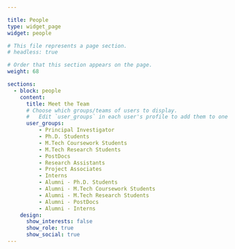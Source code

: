 ```yaml
---

title: People
type: widget_page
widget: people

# This file represents a page section.
# headless: true

# Order that this section appears on the page.
weight: 68

sections:
  - block: people
    content:
      title: Meet the Team
      # Choose which groups/teams of users to display.
      #   Edit `user_groups` in each user's profile to add them to one or more of these groups.
      user_groups:
          - Principal Investigator
          - Ph.D. Students
          - M.Tech Coursework Students
          - M.Tech Research Students
          - PostDocs
          - Research Assistants
          - Project Associates
          - Interns
          - Alumni - Ph.D. Students
          - Alumni - M.Tech Coursework Students
          - Alumni - M.Tech Research Students
          - Alumni - PostDocs
          - Alumni - Interns
    design:
      show_interests: false
      show_role: true
      show_social: true
---
```

